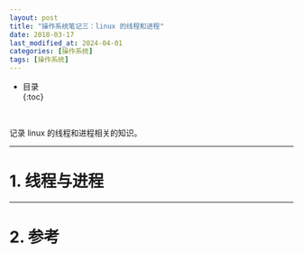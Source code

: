 ```yaml
---
layout: post
title: "操作系统笔记三：linux 的线程和进程"
date: 2018-03-17
last_modified_at: 2024-04-01
categories: [操作系统]
tags: [操作系统]
---
```


* 目录  
{:toc}
<br/>


记录 linux 的线程和进程相关的知识。  

---

# 1. 线程与进程 


---

# 2. 参考